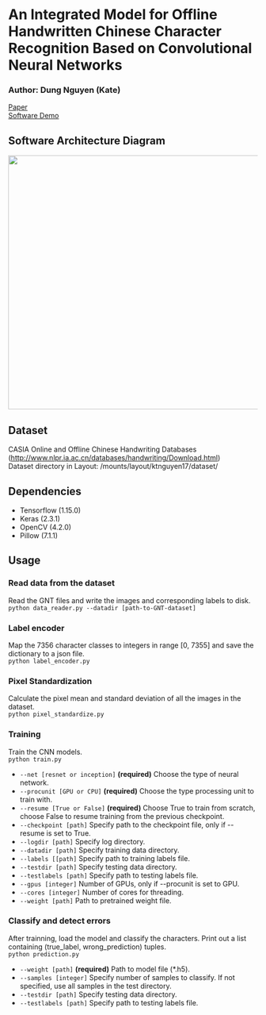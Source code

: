 # An Integrated Model for Offline Handwritten Chinese Character Recognition Based on Convolutional Neural Networks
### Author: Dung Nguyen (Kate)  
  
[Paper](https://drive.google.com/file/d/1z-ackF1RNYTDUD3lwj8wXjcC94-2gIYg/view?usp=sharing)  
[Software Demo](https://youtu.be/SYP4UYh4N88)

## Software Architecture Diagram
<img src="https://code.cs.earlham.edu/ktnguyen17/senior-capstone/-/raw/master/SAD.png" width="512">

## Dataset
CASIA Online and Offline Chinese Handwriting Databases (http://www.nlpr.ia.ac.cn/databases/handwriting/Download.html)  
Dataset directory in Layout: /mounts/layout/ktnguyen17/dataset/

## Dependencies
* Tensorflow (1.15.0)
* Keras (2.3.1)
* OpenCV (4.2.0)
* Pillow (7.1.1)

## Usage
### Read data from the dataset
Read the GNT files and write the images and corresponding labels to disk.  
`python data_reader.py --datadir [path-to-GNT-dataset]` 

### Label encoder
Map the 7356 character classes to integers in range [0, 7355] and save the dictionary to a json file.  
`python label_encoder.py`

### Pixel Standardization
Calculate the pixel mean and standard deviation of all the images in the dataset.  
`python pixel_standardize.py`

### Training
Train the CNN models.  
`python train.py`
* `--net [resnet or inception]` **(required)** Choose the type of neural network.
* `--procunit [GPU or CPU]` **(required)** Choose the type processing unit to train with.
* `--resume [True or False]` **(required)** Choose True to train from scratch, choose False to resume training from the previous checkpoint.
* `--checkpoint [path]` Specify path to the checkpoint file, only if --resume is set to True.
* `--logdir [path]` Specify log directory.
* `--datadir [path]` Specify training data directory.
* `--labels [[path]` Specify path to training labels file.
* `--testdir [path]` Specify testing data directory.
* `--testlabels [path]` Specify path to testing labels file.
* `--gpus [integer]` Number of GPUs, only if --procunit is set to GPU.
* `--cores [integer]` Number of cores for threading.
* `--weight [path]` Path to pretrained weight file.

### Classify and detect errors
After trainning, load the model and classify the characters. Print out a list containing (true_label, wrong_prediction) tuples.  
`python prediction.py`
* `--weight [path]` **(required)** Path to model file (*.h5).
* `--samples [integer]` Specify number of samples to classify. If not specified, use all samples in the test directory.
* `--testdir [path]` Specify testing data directory.
* `--testlabels [path]` Specify path to testing labels file.
